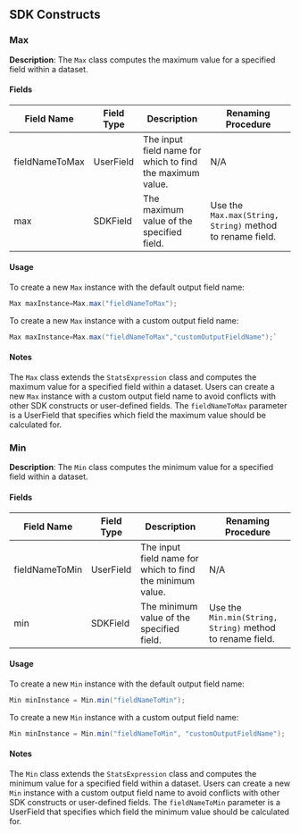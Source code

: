 SDK Constructs
--------------

### Max

**Description**: The `Max` class computes the maximum value for a specified field within a dataset.

#### Fields

| Field Name     | Field Type | Description                                               | Renaming Procedure                                        |
|----------------|------------|-----------------------------------------------------------|-----------------------------------------------------------|
| fieldNameToMax | UserField  | The input field name for which to find the maximum value. | N/A                                                       |
| max            | SDKField   | The maximum value of the specified field.                 | Use the `Max.max(String, String)` method to rename field. |

#### Usage

To create a new `Max` instance with the default output field name:

```java
Max maxInstance=Max.max("fieldNameToMax");
```

To create a new `Max` instance with a custom output field name:

```java 
Max maxInstance=Max.max("fieldNameToMax","customOutputFieldName");`
```

#### Notes

The `Max` class extends the `StatsExpression` class and computes the maximum value for a specified field within a
dataset. Users can create a new `Max` instance with a custom output field name to avoid conflicts with other SDK
constructs or user-defined fields. The `fieldNameToMax` parameter is a UserField that specifies which field the maximum
value should be calculated for.

### Min

**Description**: The `Min` class computes the minimum value for a specified field within a dataset.

#### Fields

| Field Name     | Field Type | Description                                               | Renaming Procedure                                        |
|----------------|------------|-----------------------------------------------------------|-----------------------------------------------------------|
| fieldNameToMin | UserField  | The input field name for which to find the minimum value. | N/A                                                       |
| min            | SDKField   | The minimum value of the specified field.                 | Use the `Min.min(String, String)` method to rename field. |

#### Usage

To create a new `Min` instance with the default output field name:

```java
Min minInstance = Min.min("fieldNameToMin");
```

To create a new `Min` instance with a custom output field name:

```java
Min minInstance = Min.min("fieldNameToMin", "customOutputFieldName");
```

#### Notes

The `Min` class extends the `StatsExpression` class and computes the minimum value for a specified field within a
dataset. Users can create a new `Min` instance with a custom output field name to avoid conflicts with other SDK
constructs or user-defined fields. The `fieldNameToMin` parameter is a UserField that specifies which field the minimum
value should be calculated for.